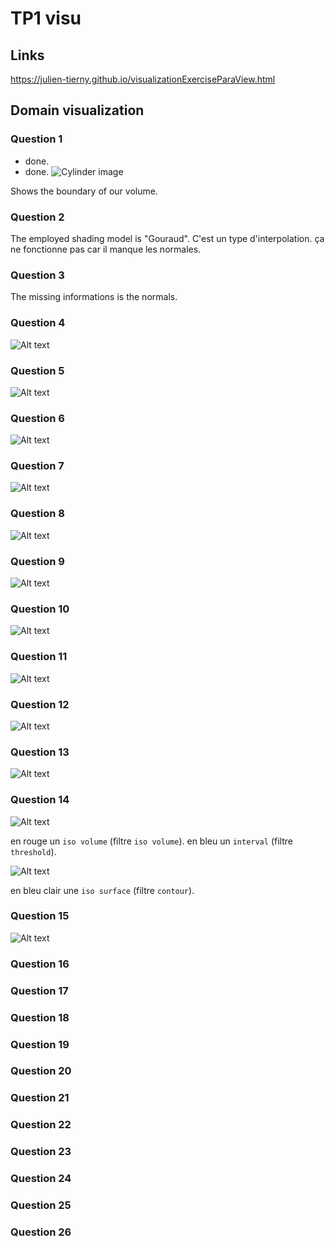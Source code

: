 # TP1 visu

## Links

<https://julien-tierny.github.io/visualizationExerciseParaView.html>

## Domain visualization

### Question 1

- done.
- done.
![Cylinder image](img/Q1img1.png)

Shows the boundary of our volume.

### Question 2

The employed shading model is "Gouraud". C'est un type d'interpolation. ça ne fonctionne pas car il manque les normales.

### Question 3

The missing informations is the normals.

### Question 4

![Alt text](img/Q4img1.png)

### Question 5

![Alt text](img/Q5img1.png)

### Question 6

![Alt text](img/Q6img1.png)

### Question 7

![Alt text](img/Q7img1.png)

### Question 8

![Alt text](img/Q8img1.png)

### Question 9

![Alt text](img/Q9img1.png)

### Question 10

![Alt text](img/Q10img1.png)

### Question 11

![Alt text](img/Q11img1.png)

### Question 12

![Alt text](img/Q12img1.png)

### Question 13

![Alt text](img/Q13img1.png)

### Question 14

![Alt text](img/Q14img1.png)

en rouge un `iso volume` (filtre `iso volume`).
en bleu un `interval` (filtre `threshold`).

![Alt text](img/Q14img2.png)

en bleu clair une `iso surface` (filtre `contour`).

### Question 15

![Alt text](img/Q15img1..png)

### Question 16



### Question 17

### Question 18

### Question 19

### Question 20

### Question 21

### Question 22

### Question 23

### Question 24

### Question 25

### Question 26
